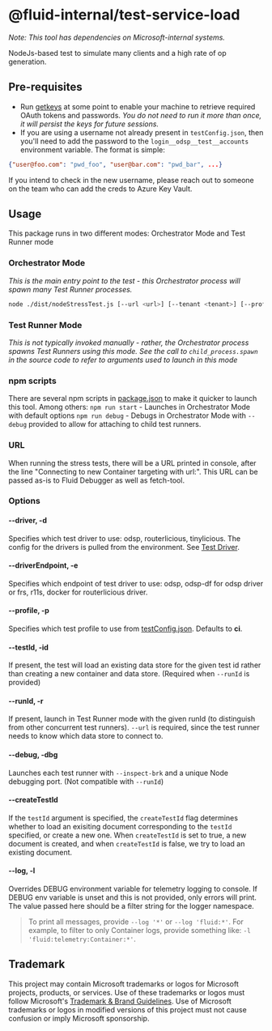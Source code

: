# @fluid-internal/test-service-load

_Note: This tool has dependencies on Microsoft-internal systems._

NodeJs-based test to simulate many clients and a high rate of op generation.

## Pre-requisites

* Run [getkeys](/tools/getkeys/README.md) at some point to enable your machine to retrieve required OAuth tokens and passwords.
_You do not need to run it more than once, it will persist the keys for future sessions._
* If you are using a username not already present in `testConfig.json`,
then you'll need to add the password to the `login__odsp__test__accounts` environment variable. The format is simple:

```json
{"user@foo.com": "pwd_foo", "user@bar.com": "pwd_bar", ...}
```

If you intend to check in the new username, please reach out to someone on the team who can add the creds to Azure Key Vault.

## Usage

This package runs in two different modes: Orchestrator Mode and Test Runner mode

### Orchestrator Mode

_This is the main entry point to the test - this Orchestrator process will spawn many Test Runner processes._

```bash
node ./dist/nodeStressTest.js [--url <url>] [--tenant <tenant>] [--profile <profile>] [--debug] [--log <filterTerm>]
```

### Test Runner Mode

_This is not typically invoked manually - rather, the Orchestrator process spawns Test Runners using this mode._
_See the call to `child_process.spawn` in the source code to refer to arguments used to launch in this mode_

### npm scripts

There are several npm scripts in [package.json](./package.json) to make it quicker to launch this tool. Among others:
`npm run start` - Launches in Orchestrator Mode with default options
`npm run debug` - Debugs in Orchestrator Mode with `--debug` provided to allow for attaching to child test runners.

### URL

When running the stress tests, there will be a URL printed in console, after the line "Connecting to new Container targeting with url:".
This URL can be passed as-is to Fluid Debugger as well as fetch-tool.

### Options

#### --driver, -d

Specifies which test driver to use: odsp, routerlicious, tinylicious. The config for the drivers is pulled from the environment. See [Test Driver](../test-drivers/README.md).

#### --driverEndpoint, -e

Specifies which endpoint of test driver to use: odsp, odsp-df for odsp driver or frs, r11s, docker for routerlicious driver.

#### --profile, -p

Specifies which test profile to use from [testConfig.json](./testConfig.json). Defaults to **ci**.

#### --testId, -id

If present, the test will load an existing data store for the given test id rather than creating a new container and data store.
(Required when `--runId` is provided)

#### --runId, -r

If present, launch in Test Runner mode with the given runId (to distinguish from other concurrent test runners).
`--url` is required, since the test runner needs to know which data store to connect to.

#### --debug, -dbg

Launches each test runner with `--inspect-brk` and a unique Node debugging port. (Not compatible with `--runId`)

#### --createTestId	

If the `testId` argument is specified, the `createTestId` flag determines whether to load an exisiting
document corresponding to the `testId` specified, or create a new one. When `createTestId` is set to true,
a new document is created, and when `createTestId` is false, we try to load an existing document.

#### --log, -l

Overrides DEBUG environment variable for telemetry logging to console.
If DEBUG env variable is unset and this is not provided, only errors will print.
The value passed here should be a filter string for the logger namespace.

>To print all messages, provide `--log '*'` or `--log 'fluid:*'`. For example, to filter to only Container logs,
provide something like: `-l 'fluid:telemetry:Container:*'`.

## Trademark

This project may contain Microsoft trademarks or logos for Microsoft projects, products, or services. Use of these trademarks
or logos must follow Microsoft's [Trademark & Brand Guidelines](https://www.microsoft.com/en-us/legal/intellectualproperty/trademarks/usage/general).
Use of Microsoft trademarks or logos in modified versions of this project must not cause confusion or imply Microsoft sponsorship.

